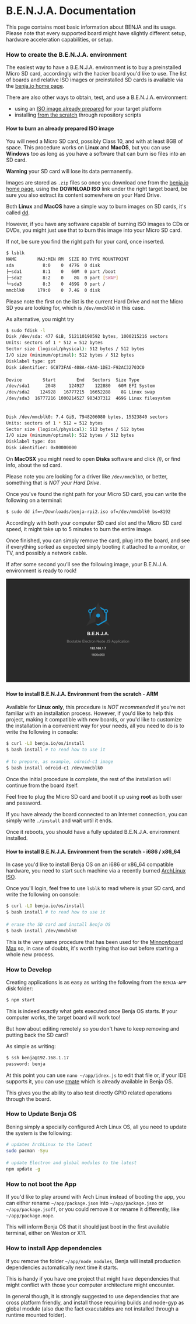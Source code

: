 # B.E.N.J.A. Documentation
This page contains most basic information about BENJA and its usage.
Please note that every supported board might have slightly different setup,
hardware acceleration capabilities, or setup.



### How to create the B.E.N.J.A. environment
The easiest way to have a B.E.N.J.A. environment is to buy a preinstalled Micro SD card, accordingly with the hacker board you'd like to use.
The list of boards and relative ISO images or preinstalled SD cards is available via the [benja.io home page](https://benja.io/).

There are also other ways to obtain, test, and use a B.E.N.J.A. environment:

  * using an [ISO image already prepared](#how-to-burn-an-already-prepared-iso-image) for your target platform
  * installing [from the scratch](#how-to-install-benja-environment-from-the-scratch---arm) through repository scripts



#### How to burn an already prepared ISO image
You will need a Micro SD card, possibly Class 10, and with at least 8GB of space.
This procedure works on **Linux** and **MacOS**, but you can use **Windows** too as long as you have a software that can burn iso files into an SD card.

**Warning** your SD card will lose its data permanently.

Images are stored as `.zip` files so once you download one from the [benja.io home page](https://benja.io/),
using the **DOWNLOAD ISO** link under the right target board,
be sure you also extract its content somewhere on your Hard Drive.

Both **Linux** and **MacOS** have a simple way to burn images on SD cards, it's called [dd](https://en.wikipedia.org/wiki/Dd_(Unix)).

However, if you have any software capable of burning ISO images to CDs or DVDs, you might just use that to burn this image into your Micro SD card.

If not, be sure you find the right path for your card, once inserted.

```bash
$ lsblk
NAME        MAJ:MIN RM  SIZE RO TYPE MOUNTPOINT
sda           8:0    0  477G  0 disk 
├─sda1        8:1    0   60M  0 part /boot
├─sda2        8:2    0    8G  0 part [SWAP]
└─sda3        8:3    0  469G  0 part /
mmcblk0     179:0    0  7.4G  0 disk 
```

Please note the first on the list is the current Hard Drive and not the Micro SD you are looking for, which is `/dev/mmcblk0` in this case.

As alternative, you might try
```sh
$ sudo fdisk -l
Disk /dev/sda: 477 GiB, 512110190592 bytes, 1000215216 sectors
Units: sectors of 1 * 512 = 512 bytes
Sector size (logical/physical): 512 bytes / 512 bytes
I/O size (minimum/optimal): 512 bytes / 512 bytes
Disklabel type: gpt
Disk identifier: 6C873FA6-408A-49A0-1DE3-F92AC32703C0

Device        Start        End   Sectors  Size Type
/dev/sda1      2048     124927    122880   60M EFI System
/dev/sda2    124928   16777215  16652288    8G Linux swap
/dev/sda3  16777216 1000214527 983437312  469G Linux filesystem


Disk /dev/mmcblk0: 7.4 GiB, 7948206080 bytes, 15523840 sectors
Units: sectors of 1 * 512 = 512 bytes
Sector size (logical/physical): 512 bytes / 512 bytes
I/O size (minimum/optimal): 512 bytes / 512 bytes
Disklabel type: dos
Disk identifier: 0x00000000
```

On **MacOSX** you might need to open **Disks** software and click _(i)_, or find info, about the sd card.

Please note you are looking for a driver like `/dev/mmcblk0`, or better, something that is *NOT your Hard Drive*.

Once you've found the right path for your Micro SD card, you can write the following on a terminal:

```sh
$ sudo dd if=~/Downloads/benja-rpi2.iso of=/dev/mmcblk0 bs=8192
```

Accordingly with both your computer SD card slot and the Micro SD card speed,
it might take up to 5 minutes to burn the entire image.

Once finished, you can simply remove the card, plug into the board, and see if everything sorked as expected sinply booting it attached to a monitor, or TV, and possibly a network cable.

If after some second you'll see the following image, your B.E.N.J.A. environment is ready to rock!

![Benja OK Screen](/img/benja-ok.png)



#### How to install B.E.N.J.A. Environment from the scratch - ARM
Available for **Linux only**, this procedure is _NOT recommended_ if you're not familiar with an installation process.
However, if you'd like to help this project, making it compatible with new boards,
or you'd like to customize the installation in a convenient way for your needs,
all you need to do is to write the following in console:

```bash
$ curl -LO benja.io/os/install
$ bash install # to read how to use it

# to prepare, as example, odroid-c1 image
$ bash install odroid-c1 /dev/mmcblk0
```
Once the initial procedure is complete, the rest of the installation will continue from the board itself.

Feel free to plug the Micro SD card and boot it up using **root** as both user and password.

If you have already the board connected to an Internet connection, you can simply write `./install` and wait until it ends.

Once it reboots, you should have a fully updated B.E.N.J.A. environment installed.



#### How to install B.E.N.J.A. Environment from the scratch - i686 / x86_64
In case you'd like to install Benja OS on an i686 or x86_64 compatible hardware,
you need to start such machine via a recently burned [ArchLinux ISO](https://www.archlinux.org/download/).

Once you'll login, feel free to use `lsblk` to read where is your SD card, and write the following on console:
```bash
$ curl -LO benja.io/os/install
$ bash install # to read how to use it

# erase the SD card and install Benja OS
$ bash install /dev/mmcblk0
```
This is the very same procedure that has been used for the [Minnowboard Max](https://benja.io/#minnowboard-max) so,
in case of doubts, it's worth trying that iso out before starting a whole new process.



### How to Develop
Creating applications is as easy as writing the following from the `BENJA-APP` disk folder:
```bash
$ npm start
```
This is indeed exactly what gets executed once Benja OS starts.
If your computer works, the target board will work too!

But how about editing remotely so you don't have to keep removing and putting back the SD card?

As simple as writing:
```bash
$ ssh benja@192.168.1.17
password: benja
```

At this point you can use `nano ~/app/idnex.js` to edit that file or, if your IDE supports it, you can use [rmate](https://github.com/textmate/rmate#rmate) which is already available in Benja OS.

This gives you the ability to also test directly GPIO related operations through the board.



### How to Update Benja OS
Bening simply a specially configured Arch Linux OS,
all you need to update the system is the following:

```bash
# updates ArchLinux to the latest
sudo pacman -Syu

# update Electron and global modules to the latest
npm update -g
```



### How to not boot the App
If you'd like to play around with Arch Linux instead
of booting the app, you can either rename `~/app/package.json`
into `~/app/package.jsno` or `~/app/package.jsoff`,
or you could remove it or rename it differently, like `~/app/package.nope`.

This will inform Benja OS that it should just boot in the first available terminal, either on Weston or X11. 



### How to install App dependencies
If you remove the folder `~/app/node_modules`, Benja will install production dependencies automatically next time it starts.

This is handy if you have one project that might have dependencies that might conflict with those your computer architecture might encounter.

In general though, it is strongly suggested to use dependencies that are cross platform friendly,
and install those requiring builds and node-gyp as global module (also due the fact exacutables are not installed through a runtime mounted folder).


